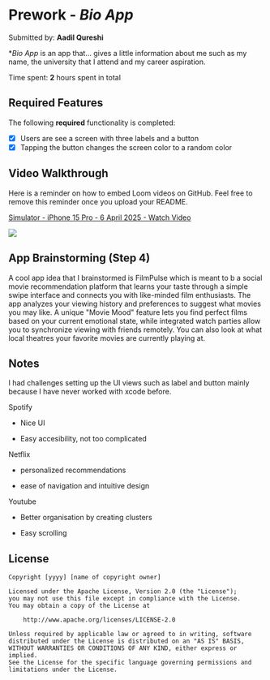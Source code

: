 # Prework - *Bio App*

Submitted by: **Aadil Qureshi**

**Bio App* is an app that... gives a little information about me such as my name, the university that I attend and my career aspiration. 

Time spent: **2** hours spent in total

## Required Features

The following **required** functionality is completed:

- [x] Users are see a screen with three labels and a button
- [x] Tapping the button changes the screen color to a random color
 
## Video Walkthrough

Here is a reminder on how to embed Loom videos on GitHub. Feel free to remove this reminder once you upload your README. 

<div>
    <a href="https://www.loom.com/share/5160ac5ec972436ba6573a2edb5be758">
      <p>Simulator - iPhone 15 Pro - 6 April 2025 - Watch Video</p>
    </a>
    <a href="https://www.loom.com/share/5160ac5ec972436ba6573a2edb5be758">
      <img style="max-width:300px;" src="https://cdn.loom.com/sessions/thumbnails/5160ac5ec972436ba6573a2edb5be758-ddf7527d2586db5b-full-play.gif">
    </a>
  </div> 

## App Brainstorming (Step 4)
A cool app idea that I brainstormed is FilmPulse which is meant to b a social movie recommendation platform that learns your taste through a simple swipe interface and connects you with like-minded film enthusiasts. The app analyzes your viewing history and preferences to suggest what movies you may like.  A unique "Movie Mood" feature lets you find perfect films based on your current emotional state, while integrated watch parties allow you to synchronize viewing with friends remotely. You can also look at what local theatres your favorite movies are currently playing at. 
## Notes

I had challenges setting up the UI views such as label and button mainly because I have never worked with xcode before.

Spotify

- Nice UI 

- Easy accesibility, not too complicated 


Netflix 

- personalized recommendations

- ease of navigation and intuitive design


Youtube

- Better organisation by creating clusters

- Easy scrolling

## License

    Copyright [yyyy] [name of copyright owner]

    Licensed under the Apache License, Version 2.0 (the "License");
    you may not use this file except in compliance with the License.
    You may obtain a copy of the License at

        http://www.apache.org/licenses/LICENSE-2.0

    Unless required by applicable law or agreed to in writing, software
    distributed under the License is distributed on an "AS IS" BASIS,
    WITHOUT WARRANTIES OR CONDITIONS OF ANY KIND, either express or implied.
    See the License for the specific language governing permissions and
    limitations under the License.


